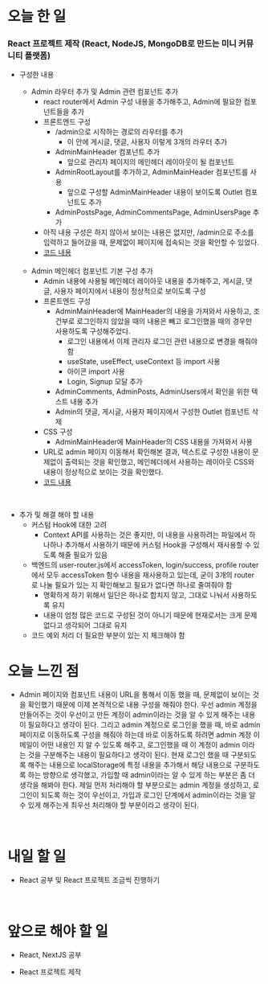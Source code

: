 # 오늘 한 일

### React 프로젝트 제작 (React, NodeJS, MongoDB로 만드는 미니 커뮤니티 플랫폼)

- 구성한 내용

  - Admin 라우터 추가 및 Admin 관련 컴포넌트 추가
    - react router에서 Admin 구성 내용을 추가해주고, Admin에 필요한 컴포넌트들을 추가
    - 프론트엔드 구성
      - /admin으로 시작하는 경로의 라우터를 추가
        - 이 안에 게시글, 댓글, 사용자 이렇게 3개의 라우터 추가
      - AdminMainHeader 컴포넌트 추가
        - 앞으로 관리자 페이지의 메인헤더 레이아웃이 될 컴포넌트
      - AdminRootLayout를 추가하고, AdminMainHeader 컴포넌트를 사용
        - 앞으로 구성할 AdminMainHeader 내용이 보이도록 Outlet 컴포넌트도 추가
      - AdminPostsPage, AdminCommentsPage, AdminUsersPage 추가
    - 아직 내용 구성은 하지 않아서 보이는 내용은 없지만, /admin으로 주소를 입력하고 들어갔을 때, 문제없이 페이지에 접속되는 것을 확인할 수 있었다.
    - [코드 내용](https://github.com/jeongsangtae/mini-community-platform/commit/bd543afefb08e8da9596ac5cc9936b05f4e3401d)

  <br />

  - Admin 메인헤더 컴포넌트 기본 구성 추가
    - Admin 내용에 사용될 메인헤더 레이아웃 내용을 추가해주고, 게시글, 댓글, 사용자 페이지에서 내용이 정상적으로 보이도록 구성
    - 프론트엔드 구성
      - AdminMainHeader에 MainHeader의 내용을 가져와서 사용하고, 조건부로 로그인하지 않았을 때의 내용은 빼고 로그인했을 때의 경우만 사용하도록 구성해주었다.
        - 로그인 내용에서 이제 관리자 로그인 관련 내용으로 변경을 해줘야 함
        - useState, useEffect, useContext 등 import 사용
        - 아이콘 import 사용
        - Login, Signup 모달 추가
      - AdminComments, AdminPosts, AdminUsers에서 확인을 위한 텍스트 내용 추가
      - Admin의 댓글, 게시글, 사용자 페이지에서 구성한 Outlet 컴포넌트 삭제
    - CSS 구성
      - AdminMainHeader에 MainHeader의 CSS 내용을 가져와서 사용
    - URL로 admin 페이지 이동해서 확인해본 결과, 텍스트로 구성한 내용이 문제없이 출력되는 것을 확인했고, 메인헤더에서 사용하는 레이아웃 CSS와 내용이 정상적으로 보이는 것을 확인했다.
    - [코드 내용](https://github.com/jeongsangtae/mini-community-platform/commit/40bd5e4a1fedae6e7583c20cb5cd54342e5c06c6)

<br />

- 추가 및 해결 해야 할 내용
  - 커스텀 Hook에 대한 고려
    - Context API를 사용하는 것은 좋지만, 이 내용을 사용하려는 파일에서 하나하나 추가해서 사용하기 때문에 커스텀 Hook을 구성해서 재사용할 수 있도록 해줄 필요가 있음
  - 백엔드의 user-router.js에서 accessToken, login/success, profile router에서 모두 accessToken 함수 내용을 재사용하고 있는데, 굳이 3개의 router로 나눌 필요가 있는 지 확인해보고 필요가 없다면 하나로 줄여줘야 함
    - 명확하게 하기 위해서 일단은 하나로 합치지 않고, 그대로 나눠서 사용하도록 유지
    - 내용이 엄청 많은 코드로 구성된 것이 아니기 때문에 현재로서는 크게 문제 없다고 생각되어 그대로 유지
  - 코드 예외 처리 더 필요한 부분이 있는 지 체크해야 함

# 오늘 느낀 점

- Admin 페이지와 컴포넌트 내용이 URL을 통해서 이동 했을 때, 문제없이 보이는 것을 확인했기 때문에 이제 본격적으로 내용 구성을 해줘야 한다. 우선 admin 계정을 만들어주는 것이 우선이고 만든 계정이 admin이라는 것을 알 수 있게 해주는 내용이 필요하다고 생각이 된다. 그리고 admin 계정으로 로그인을 했을 때, 바로 admin 페이지로 이동하도록 구성을 해줘야 하는데 바로 이동하도록 하려면 admin 계정 이메일이 어떤 내용인 지 알 수 있도록 해주고, 로그인했을 때 이 계정이 admin 이라는 것을 구분해주는 내용이 필요하다고 생각이 된다. 현재 로그인 했을 때 구분되도록 해주는 내용으로 localStorage에 특정 내용을 추가해서 해당 내용으로 구분하도록 하는 방향으로 생각했고, 가입할 때 admin이라는 알 수 있게 하는 부분은 좀 더 생각을 해봐야 한다. 제일 먼저 처리해야 할 부분으로는 admin 계정을 생성하고, 로그인이 되도록 하는 것이 우선이고, 가입과 로그인 단계에서 admin이라는 것을 알 수 있게 해주는게 최우선 처리해야 할 부분이라고 생각이 된다.

<br />

# 내일 할 일

- React 공부 및 React 프로젝트 조금씩 진행하기

<br />

# 앞으로 해야 할 일

- React, NextJS 공부

- React 프로젝트 제작
